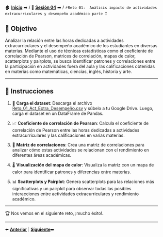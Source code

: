 🏠 [**Inicio**](../../Readme.md) ➡️ / 📖 [**Sesión 04**](../Readme.md) ➡️ / ⚡`Reto 01:  Análisis impacto de actividades extracurriculares y desempeño académico parte I`

## 🎯 Objetivo
Analizar la relación entre las horas dedicadas a actividades extracurriculares y el desempeño académico de los estudiantes en diversas materias. Mediante el uso de técnicas estadísticas como el coeficiente de correlación de Pearson, matrices de correlación, mapas de calor, scatterplots y pairplots, se busca identificar patrones y correlaciones entre la participación en actividades fuera del aula y las calificaciones obtenidas en materias como matemáticas, ciencias, inglés, historia y arte. 

---

## 📝 Instrucciones

1. 📂 **Carga el dataset**: Descarga el archivo [Reto_01_Act_Extra_Desempeño.csv](../../Datasets/S04/Reto_01_Act_Extra_Desempeño.csv) y súbelo a tu Google Drive. Luego, carga el dataset en un DataFrame de Pandas.

2. 📈 **Coeficiente de correlación de Pearson**: Calcula el coeficiente de correlación de Pearson entre las horas dedicadas a actividades extracurriculares y las calificaciones en varias materias.

3. 🧮 **Matriz de correlaciones**: Crea una matriz de correlaciones para analizar cómo estas actividades se relacionan con el rendimiento en diferentes áreas académicas.

4. 🌡️ **Visualización del mapa de calor**: Visualiza la matriz con un mapa de calor para identificar patrones y diferencias entre materias.

5. 📊 **Scatterplots y Pairplot**: Genera scatterplots para las relaciones más significativas y un pairplot para observar todas las posibles interacciones entre actividades extracurriculares y rendimiento académico.

---

🏆 Nos vemos en el siguiente reto, ¡mucho éxito!.

---

⬅️ [**Anterior**](../Readme.md) | [**Siguiente**](../Ejemplo-04/Readme.md)➡️